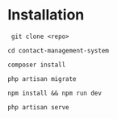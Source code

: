 # Installation

`
git clone <repo>`

`
cd contact-management-system
`

`
composer install
`

`
php artisan migrate
`

`
npm install && npm run dev
`

`
php artisan serve
`
